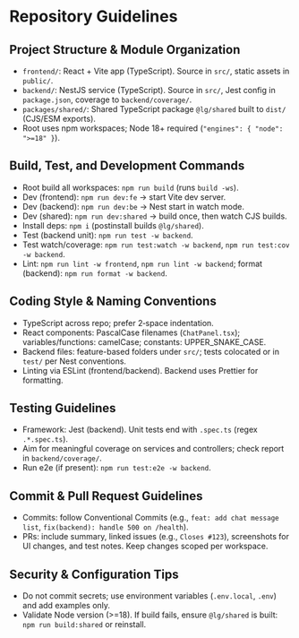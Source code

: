 # Repository Guidelines

## Project Structure & Module Organization
- `frontend/`: React + Vite app (TypeScript). Source in `src/`, static assets in `public/`.
- `backend/`: NestJS service (TypeScript). Source in `src/`, Jest config in `package.json`, coverage to `backend/coverage/`.
- `packages/shared/`: Shared TypeScript package `@lg/shared` built to `dist/` (CJS/ESM exports).
- Root uses npm workspaces; Node 18+ required (`"engines": { "node": ">=18" }`).

## Build, Test, and Development Commands
- Root build all workspaces: `npm run build` (runs `build -ws`).
- Dev (frontend): `npm run dev:fe` → start Vite dev server.
- Dev (backend): `npm run dev:be` → Nest start in watch mode.
- Dev (shared): `npm run dev:shared` → build once, then watch CJS builds.
- Install deps: `npm i` (postinstall builds `@lg/shared`).
- Test (backend unit): `npm run test -w backend`.
- Test watch/coverage: `npm run test:watch -w backend`, `npm run test:cov -w backend`.
- Lint: `npm run lint -w frontend`, `npm run lint -w backend`; format (backend): `npm run format -w backend`.

## Coding Style & Naming Conventions
- TypeScript across repo; prefer 2‑space indentation.
- React components: PascalCase filenames (`ChatPanel.tsx`); variables/functions: camelCase; constants: UPPER_SNAKE_CASE.
- Backend files: feature-based folders under `src/`; tests colocated or in `test/` per Nest conventions.
- Linting via ESLint (frontend/backend). Backend uses Prettier for formatting.

## Testing Guidelines
- Framework: Jest (backend). Unit tests end with `.spec.ts` (regex `.*.spec.ts`).
- Aim for meaningful coverage on services and controllers; check report in `backend/coverage/`.
- Run e2e (if present): `npm run test:e2e -w backend`.

## Commit & Pull Request Guidelines
- Commits: follow Conventional Commits (e.g., `feat: add chat message list`, `fix(backend): handle 500 on /health`).
- PRs: include summary, linked issues (e.g., `Closes #123`), screenshots for UI changes, and test notes. Keep changes scoped per workspace.

## Security & Configuration Tips
- Do not commit secrets; use environment variables (`.env.local`, `.env`) and add examples only.
- Validate Node version (>=18). If build fails, ensure `@lg/shared` is built: `npm run build:shared` or reinstall.
